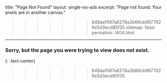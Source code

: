 title: "Page Not Found"
layout: single-no-ads
excerpt: "Page not found. Your pixels are in another canvas."
>>>>>>> 849aaf087a6278a2b66cb9877826e5d3ecd85f35
sitemap: false
permalink: /404.html
---

### Sorry, but the page you were trying to view does not exist.
{: .text-center}
>>>>>>> 849aaf087a6278a2b66cb9877826e5d3ecd85f35
